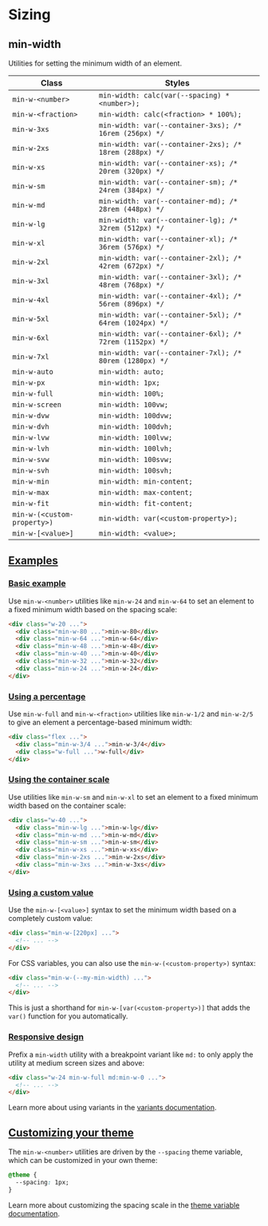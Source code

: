 # Sizing

## min-width

Utilities for setting the minimum width of an element.

| Class             | Styles                                     |
| ----------------- | ------------------------------------------ |
| `min-w-<number>`  | `min-width: calc(var(--spacing) * <number>);` |
| `min-w-<fraction>`| `min-width: calc(<fraction> * 100%);`     |
| `min-w-3xs`       | `min-width: var(--container-3xs); /* 16rem (256px) */` |
| `min-w-2xs`       | `min-width: var(--container-2xs); /* 18rem (288px) */` |
| `min-w-xs`        | `min-width: var(--container-xs); /* 20rem (320px) */` |
| `min-w-sm`        | `min-width: var(--container-sm); /* 24rem (384px) */` |
| `min-w-md`        | `min-width: var(--container-md); /* 28rem (448px) */` |
| `min-w-lg`        | `min-width: var(--container-lg); /* 32rem (512px) */` |
| `min-w-xl`        | `min-width: var(--container-xl); /* 36rem (576px) */` |
| `min-w-2xl`       | `min-width: var(--container-2xl); /* 42rem (672px) */` |
| `min-w-3xl`       | `min-width: var(--container-3xl); /* 48rem (768px) */` |
| `min-w-4xl`       | `min-width: var(--container-4xl); /* 56rem (896px) */` |
| `min-w-5xl`       | `min-width: var(--container-5xl); /* 64rem (1024px) */` |
| `min-w-6xl`       | `min-width: var(--container-6xl); /* 72rem (1152px) */` |
| `min-w-7xl`       | `min-width: var(--container-7xl); /* 80rem (1280px) */` |
| `min-w-auto`      | `min-width: auto;`                     |
| `min-w-px`        | `min-width: 1px;`                      |
| `min-w-full`      | `min-width: 100%;`                     |
| `min-w-screen`    | `min-width: 100vw;`                    |
| `min-w-dvw`       | `min-width: 100dvw;`                   |
| `min-w-dvh`       | `min-width: 100dvh;`                   |
| `min-w-lvw`       | `min-width: 100lvw;`                   |
| `min-w-lvh`       | `min-width: 100lvh;`                   |
| `min-w-svw`       | `min-width: 100svw;`                   |
| `min-w-svh`       | `min-width: 100svh;`                   |
| `min-w-min`       | `min-width: min-content;`              |
| `min-w-max`       | `min-width: max-content;`              |
| `min-w-fit`       | `min-width: fit-content;`              |
| `min-w-(<custom-property>)` | `min-width: var(<custom-property>);` |
| `min-w-[<value>]` | `min-width: <value>;`                   |

## [Examples](https://tailwindcss.com/docs/min-width#examples)

### [Basic example](https://tailwindcss.com/docs/min-width#basic-example)

Use `min-w-<number>` utilities like `min-w-24` and `min-w-64` to set an element to a fixed minimum width based on the spacing scale:

```html
<div class="w-20 ...">
  <div class="min-w-80 ...">min-w-80</div>
  <div class="min-w-64 ...">min-w-64</div>
  <div class="min-w-48 ...">min-w-48</div>
  <div class="min-w-40 ...">min-w-40</div>
  <div class="min-w-32 ...">min-w-32</div>
  <div class="min-w-24 ...">min-w-24</div>
</div>
```

### [Using a percentage](https://tailwindcss.com/docs/min-width#using-a-percentage)

Use `min-w-full` and `min-w-<fraction>` utilities like `min-w-1/2` and `min-w-2/5` to give an element a percentage-based minimum width:

```html
<div class="flex ...">
  <div class="min-w-3/4 ...">min-w-3/4</div>
  <div class="w-full ...">w-full</div>
</div>
```

### [Using the container scale](https://tailwindcss.com/docs/min-width#using-the-container-scale)

Use utilities like `min-w-sm` and `min-w-xl` to set an element to a fixed minimum width based on the container scale:

```html
<div class="w-40 ...">
  <div class="min-w-lg ...">min-w-lg</div>
  <div class="min-w-md ...">min-w-md</div>
  <div class="min-w-sm ...">min-w-sm</div>
  <div class="min-w-xs ...">min-w-xs</div>
  <div class="min-w-2xs ...">min-w-2xs</div>
  <div class="min-w-3xs ...">min-w-3xs</div>
</div>
```

### [Using a custom value](https://tailwindcss.com/docs/min-width#using-a-custom-value)

Use the `min-w-[<value>]` syntax to set the minimum width based on a completely custom value:

```html
<div class="min-w-[220px] ...">
  <!-- ... -->
</div>
```

For CSS variables, you can also use the `min-w-(<custom-property>)` syntax:

```html
<div class="min-w-(--my-min-width) ...">
  <!-- ... -->
</div>
```

This is just a shorthand for `min-w-[var(<custom-property>)]` that adds the `var()` function for you automatically.

### [Responsive design](https://tailwindcss.com/docs/min-width#responsive-design)

Prefix a `min-width` utility with a breakpoint variant like `md:` to only apply the utility at medium screen sizes and above:

```html
<div class="w-24 min-w-full md:min-w-0 ...">
  <!-- ... -->
</div>
```

Learn more about using variants in the [variants documentation](https://tailwindcss.com/docs/hover-focus-and-other-states).

## [Customizing your theme](https://tailwindcss.com/docs/min-width#customizing-your-theme)

The `min-w-<number>` utilities are driven by the `--spacing` theme variable, which can be customized in your own theme:

```css
@theme {
  --spacing: 1px;
}
```

Learn more about customizing the spacing scale in the [theme variable documentation](https://tailwindcss.com/docs/theme).